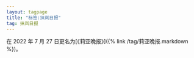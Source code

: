 ```yaml
---
layout: tagpage
title: "标签:抹岚日报"
tag: 抹岚日报
---
```


在 2022 年 7 月 27 日更名为[《莉亚晚报》]({% link /tag/莉亚晚报.markdown %})。
